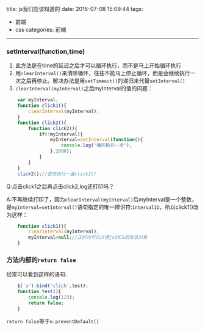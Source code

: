 title: js我们应该知道的
date: 2016-07-08 15:09:44
tags:
- 前端
- css
categories: 前端
---
### setInterval(function,time)
1. 此方法是在time的延迟之后才可以循环执行，而不是马上开始循环执行
2. 用`clearInterval()`来清除循环，往往不能马上停止循环，而是会继续执行一次之后再停止。解决办法是用`setTimeout()`的递归来代替`setInterval()`
3. `clearInterval(myInterval)`之后myInterval的值的问题：
``` javascript
    var myInterval;
    function click1(){
        clearInterval(myInterval);
    }
    function click2(){
        function click2(){
            if(!myInterval){
                myInterval=setInterval(function(){
                    console.log('循环执行一次');
                },2000);
            }
        }
    }
    click2();//首先执行一遍click2()
```
Q:点击click1之后再点击click2,log还打印吗？

A:不再继续打印了，因为`clearInterval(myInterval)`后myInterval是一个整数，是`myInterval=setInterval()`语句指定的唯一辨识符:`intervalID`，所以click1()改为这样：
``` javascript
    function click1(){
        clearInterval(myInterval);
        myInterval=null;//正好也可以方便js的CG回收该对象
    }
```
### 方法内部的`return false`
经常可以看到这样的语句:
``` javascript
    $('a').bind('click',test);
    function test(){
        console.log(123);
        return false;
    }
```
`return false`等于`e.preventDefault()`
<!-- more -->
